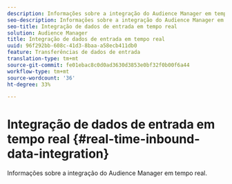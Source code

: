 ```yaml
---
description: Informações sobre a integração do Audience Manager em tempo real.
seo-description: Informações sobre a integração do Audience Manager em tempo real.
seo-title: Integração de dados de entrada em tempo real
solution: Audience Manager
title: Integração de dados de entrada em tempo real
uuid: 96f292bb-608c-41d3-8baa-a58ecb411db0
feature: Transferências de dados de entrada
translation-type: tm+mt
source-git-commit: fe01ebac8c0d0ad3630d3853e0bf32f0b00f6a44
workflow-type: tm+mt
source-wordcount: '36'
ht-degree: 33%

---
```



# Integração de dados de entrada em tempo real {#real-time-inbound-data-integration}

Informações sobre a integração do Audience Manager em tempo real.

<!-- c_rt_data_int.xml -->